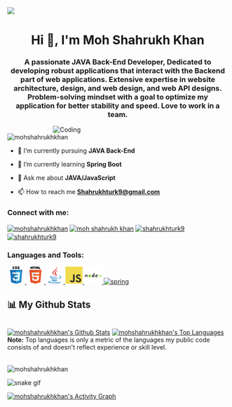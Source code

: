 
<img  src="https://www.aaditritechnology.com/images/redesign.gif">

<h1 align="center">Hi 👋, I'm Moh Shahrukh Khan</h1>
<h3 align="center">
A passionate JAVA Back-End Developer, Dedicated to developing robust applications that interact with the Backend part of web applications. Extensive expertise in website architecture, design, and web design, and web API designs. Problem-solving mindset with a goal to optimize my application for better stability and speed. Love to work in a team.</h3>

<img align="right" alt="Coding" width="400" src="https://lyshtechnology.com/admin/assets/img/animation_images/developer.gif">

<p align="left"> <img src="https://komarev.com/ghpvc/?username=mohshahrukhkhan&label=Profile%20views&color=0e75b6&style=flat" alt="mohshahrukhkhan" /> </p>

- 🔭 I’m currently pursuing **JAVA Back-End**

- 🌱 I’m currently learning **Spring Boot**
 
- 💬 Ask me about **JAVA/JavaScript**

- 📫 How to reach me **Shahrukhturk9@gmail.com**

<h3 align="left">Connect with me:</h3>
<p align="left">
<a href="https://twitter.com/mohshahrukhkhan" target="blank"><img align="center" src="https://raw.githubusercontent.com/rahuldkjain/github-profile-readme-generator/master/src/images/icons/Social/twitter.svg" alt="mohshahrukhkhan" height="30" width="40" /></a>
<a href="https://linkedin.com/in/moh shahrukh khan" target="blank"><img align="center" src="https://raw.githubusercontent.com/rahuldkjain/github-profile-readme-generator/master/src/images/icons/Social/linked-in-alt.svg" alt="moh shahrukh khan" height="30" width="40" /></a>
<a href="https://www.hackerrank.com/shahrukhturk9" target="blank"><img align="center" src="https://raw.githubusercontent.com/rahuldkjain/github-profile-readme-generator/master/src/images/icons/Social/hackerrank.svg" alt="shahrukhturk9" height="30" width="40" /></a>
<a href="https://www.leetcode.com/shahrukhturk9" target="blank"><img align="center" src="https://raw.githubusercontent.com/rahuldkjain/github-profile-readme-generator/master/src/images/icons/Social/leet-code.svg" alt="shahrukhturk9" height="30" width="40" /></a>
</p>

<h3 align="left">Languages and Tools:</h3>
<p align="left"> <a href="https://www.w3schools.com/css/" target="_blank" rel="noreferrer"> <img src="https://raw.githubusercontent.com/devicons/devicon/master/icons/css3/css3-original-wordmark.svg" alt="css3" width="40" height="40"/> </a> <a href="https://www.w3.org/html/" target="_blank" rel="noreferrer"> <img src="https://raw.githubusercontent.com/devicons/devicon/master/icons/html5/html5-original-wordmark.svg" alt="html5" width="40" height="40"/> </a> <a href="https://www.java.com" target="_blank" rel="noreferrer"> <img src="https://raw.githubusercontent.com/devicons/devicon/master/icons/java/java-original.svg" alt="java" width="40" height="40"/> </a> <a href="https://developer.mozilla.org/en-US/docs/Web/JavaScript" target="_blank" rel="noreferrer"> <img src="https://raw.githubusercontent.com/devicons/devicon/master/icons/javascript/javascript-original.svg" alt="javascript" width="40" height="40"/> </a> <a href="https://nodejs.org" target="_blank" rel="noreferrer"> <img src="https://raw.githubusercontent.com/devicons/devicon/master/icons/nodejs/nodejs-original-wordmark.svg" alt="nodejs" width="40" height="40"/> </a> <a href="https://spring.io/" target="_blank" rel="noreferrer"> <img src="https://www.vectorlogo.zone/logos/springio/springio-icon.svg" alt="spring" width="40" height="40"/> </a> </p>


## 📊 My Github Stats
  <br/>
    <a href="https://github.com/mohshahrukhkhan/github-readme-stats"><img alt="mohshahrukhkhan's Github Stats" src="https://github-readme-stats.vercel.app/api?username=mohshahrukhkhan&show_icons=true&count_private=true&theme=react&hide_border=true&bg_color=0D1117" /></a>
  <a href="https://github.com/mohshahrukhkhan/github-readme-stats"><img alt="mohshahrukhkhan's Top Languages" src="https://github-readme-stats.vercel.app/api/top-langs/?username=mohshahrukhkhan&langs_count=8&count_private=true&layout=compact&theme=react&hide_border=true&bg_color=0D1117" /></a>
  <br/>
  <b>Note:</b> Top languages is only a metric of the languages my public code consists of and doesn't reflect experience or skill level.

<br/>
<br/>

<p><img align="center" src="https://github-readme-streak-stats.herokuapp.com/?user=mohshahrukhkhan&&theme=tokyonight" alt="mohshahrukhkhan" /></p>

![snake gif](https://github.com/mohshahrukhkhan/mohshahrukhkhan/blob/output/github-contribution-grid-snake.gif)

<a href="https://github.com/mohshahrukhkhan/github-readme-activity-graph"><img alt="mohshahrukhkhan's Activity Graph" src="https://activity-graph.herokuapp.com/graph?username=mohshahrukhkhan&bg_color=0D1117&color=5BCDEC&line=5BCDEC&point=FFFFFF&hide_border=true" /></a>
<br/>




